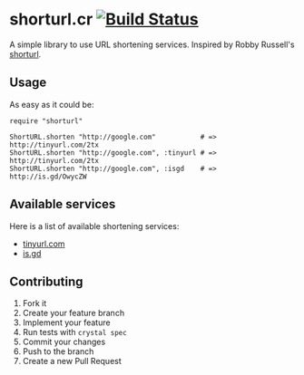 # shorturl.cr [![Build Status](https://travis-ci.org/veelenga/shorturl.cr.svg?branch=master)](https://travis-ci.org/veelenga/shorturl.cr)

A simple library to use URL shortening services. Inspired by Robby Russell's [shorturl](https://github.com/robbyrussell/shorturl).

## Usage

As easy as it could be:

```crystal
require "shorturl"

ShortURL.shorten "http://google.com"           # => http://tinyurl.com/2tx
ShortURL.shorten "http://google.com", :tinyurl # => http://tinyurl.com/2tx
ShortURL.shorten "http://google.com", :isgd    # => http://is.gd/OwycZW
```
## Available services

Here is a list of available shortening services:

* [tinyurl.com](http://tinyurl.com)
* [is.gd](http://is.gd)

## Contributing

1. Fork it
1. Create your feature branch
1. Implement your feature
1. Run tests with `crystal spec`
1. Commit your changes
1. Push to the branch
1. Create a new Pull Request
